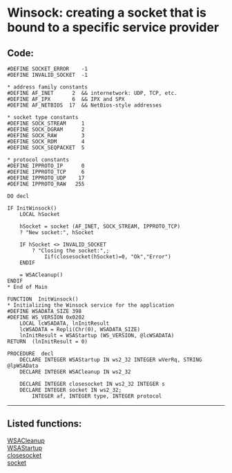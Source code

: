 
# Winsock: creating a socket that is bound to a specific service provider

## Code:
```foxpro  
#DEFINE SOCKET_ERROR    -1
#DEFINE INVALID_SOCKET  -1

* address family constants
#DEFINE AF_INET      2  && internetwork: UDP, TCP, etc.
#DEFINE AF_IPX       6  && IPX and SPX
#DEFINE AF_NETBIOS  17  && NetBios-style addresses

* socket type constants
#DEFINE SOCK_STREAM     1
#DEFINE SOCK_DGRAM      2
#DEFINE SOCK_RAW        3
#DEFINE SOCK_RDM        4
#DEFINE SOCK_SEQPACKET  5

* protocol constants
#DEFINE IPPROTO_IP      0
#DEFINE IPPROTO_TCP     6
#DEFINE IPPROTO_UDP    17
#DEFINE IPPROTO_RAW   255

DO decl

IF InitWinsock()
	LOCAL hSocket

	hSocket = socket (AF_INET, SOCK_STREAM, IPPROTO_TCP)
	? "New socket:", hSocket

	IF hSocket <> INVALID_SOCKET
		? "Closing the socket:",;
			Iif(closesocket(hSocket)=0, "Ok","Error")
	ENDIF

	= WSACleanup()
ENDIF
* End of Main

FUNCTION  InitWinsock()
* Initializing the Winsock service for the application
#DEFINE WSADATA_SIZE 398
#DEFINE WS_VERSION 0x0202
	LOCAL lcWSADATA, lnInitResult
	lcWSADATA = Repli(Chr(0), WSADATA_SIZE)
	lnInitResult = WSAStartup (WS_VERSION, @lcWSADATA)
RETURN  (lnInitResult = 0)

PROCEDURE  decl
	DECLARE INTEGER WSAStartup IN ws2_32 INTEGER wVerRq, STRING @lpWSAData
	DECLARE INTEGER WSACleanup IN ws2_32

	DECLARE INTEGER closesocket IN ws2_32 INTEGER s
	DECLARE INTEGER socket IN ws2_32;
		INTEGER af, INTEGER type, INTEGER protocol  
```  
***  


## Listed functions:
[WSACleanup](../libraries/ws2_32/WSACleanup.md)  
[WSAStartup](../libraries/ws2_32/WSAStartup.md)  
[closesocket](../libraries/ws2_32/closesocket.md)  
[socket](../libraries/ws2_32/socket.md)  
